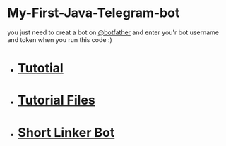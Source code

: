 # My-First-Java-Telegram-bot
you just need to creat a bot on [@botfather](https://t.me/botfather) and enter you'r bot username and token when you run this code :)

+   # [Tutotial](src/short_tutorial/ReadMe.md)

+   # [Tutorial Files](..\short_tutorial)

+   # [Short Linker Bot](src)

